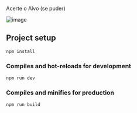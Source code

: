 Acerte o Alvo (se puder) 

![image](https://user-images.githubusercontent.com/56878243/183739287-047fb9af-fed8-4169-aeba-2854ecd97ff5.png)

## Project setup
```
npm install
```

### Compiles and hot-reloads for development
```
npm run dev
```

### Compiles and minifies for production
```
npm run build
```

